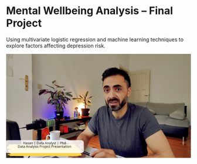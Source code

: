 
# Mental Wellbeing Analysis – Final Project
Using multivariate logistic regression and machine learning techniques to explore factors affecting depression risk.  

[![Watch the final project video](Thump_nail.JPG)](https://youtu.be/1zrBwbUGR7Y)
 
